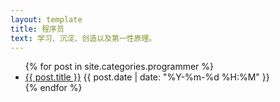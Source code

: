 ```yaml
---
layout: template
title: 程序员
text: 学习、沉淀、创造以及第一性原理。
---
```


<ul>
	{% for post in site.categories.programmer %}
	<li>
	<a href="{{ post.url }}">{{ post.title }}</a>
	<span>{{ post.date | date: "%Y-%m-%d %H:%M" }}</span>
	</li>
	{% endfor %}
</ul>
